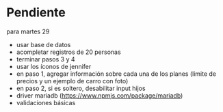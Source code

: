 # Pendiente
para martes 29

- usar base de datos
- acompletar registros de 20 personas
- terminar pasos 3 y 4
- usar los íconos de jennifer
- en paso 1, agregar información sobre cada una de los planes (limite de precios y un ejemplo de carro con foto)
- en paso 2, si es soltero, desabilitar input hijos
- driver mariadb (https://www.npmjs.com/package/mariadb)
- validaciones básicas